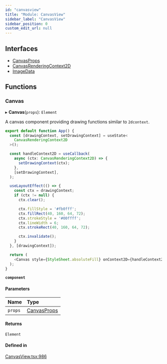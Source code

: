 ```yaml
---
id: "canvasview"
title: "Module: CanvasView"
sidebar_label: "CanvasView"
sidebar_position: 0
custom_edit_url: null
---
```


## Interfaces

- [CanvasProps](../interfaces/canvasview.canvasprops.md)
- [CanvasRenderingContext2D](../interfaces/canvasview.canvasrenderingcontext2d.md)
- [ImageData](../interfaces/canvasview.imagedata.md)

## Functions

### Canvas

▸ **Canvas**(`props`): `Element`

A canvas component providing drawing functions similar to `2dcontext`.

```typescript
export default function App() {
  const [drawingContext, setDrawingContext] = useState<
    CanvasRenderingContext2D
  >();

  const handleContext2D = useCallback(
    async (ctx: CanvasRenderingContext2D) => {
      setDrawingContext(ctx);
    },
    [setDrawingContext],
  );

  useLayoutEffect(() => {
    const ctx = drawingContext;
    if (ctx != null) {
      ctx.clear();

      ctx.fillStyle = '#fb0fff';
      ctx.fillRect(40, 160, 64, 72);
      ctx.strokeStyle = '#00ffff';
      ctx.lineWidth = 6;
      ctx.strokeRect(40, 160, 64, 72);

      ctx.invalidate();
    }
  }, [drawingContext]);

  return (
    <Canvas style={StyleSheet.absoluteFill} onContext2D={handleContext2D} />
  );
}
```

**`component`**

#### Parameters

| Name | Type |
| :------ | :------ |
| `props` | [CanvasProps](../interfaces/canvasview.canvasprops.md) |

#### Returns

`Element`

#### Defined in

[CanvasView.tsx:986](https://github.com/pytorch/live/blob/7909a40/react-native-pytorch-core/src/CanvasView.tsx#L986)
